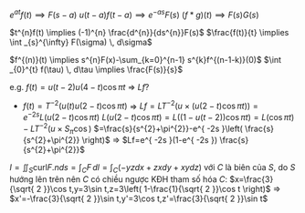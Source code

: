 $e^{ at }f(t)\implies F(s-a)$
$u(t-a)f(t-a)\implies e^{ -as }F(s)$
$(f\ast g)(t)\implies F(s)G(s)$

$t^{n}f(t) \implies (-1)^{n} \frac{d^{n}}{ds^{n}}F(s)$
$\frac{f(t)}{t} \implies \int _{s}^{\infty} F(\sigma) \, d\sigma$

$f^{(n)}(t) \implies s^{n}F(x)-\sum_{k=0}^{n-1} s^{k}f^{(n-1-k)}(0)$
$\int _{0}^{t} f(\tau) \, d\tau \implies \frac{F(s)}{s}$

e.g. $f(t)=u(t-2)u(4-t)\cos \pi t$
=> $Lf$?

- $f(t)=T^{-2}(u(t)u(2-t)\cos \pi t)$
=> $Lf=LT^{-2}(u\times (u(2-t)\cos \pi t))=e^{ -2s }L(u(2-t)\cos \pi t)$
$L(u(2-t)\cos \pi t)=L((1-u(t-2))\cos \pi t)$$=L(\cos \pi t)-LT^{-2}(u\times S_{\pi}\cos)$
$=\frac{s}{s^{2}+\pi^{2}}-e^{ -2s }\left( \frac{s}{s^{2}+\pi^{2}} \right)$
=> $Lf=e^{ -2s }(1-e^{ -2s }) \frac{s}{s^{2}+\pi^{2}}$


$I=\iint_{S} \text{curl} F.nds=\int _{C} F \, dl=\int _{C} (-yzdx+zxdy+xydz)$
với $C$ là biên của $S$, do $S$ hướng lên trên nên $C$ có chiều ngược KĐH
tham số hóa $C$: $x=\frac{3}{\sqrt{ 2 }}\cos t,y=3\sin t,z=3\left( 1-\frac{1}{\sqrt{ 2 }}\cos t \right)$
=> $x'=-\frac{3}{\sqrt{ 2 }}\sin t,y'=3\cos t,z'=\frac{3}{\sqrt{ 2 }}\sin t$


